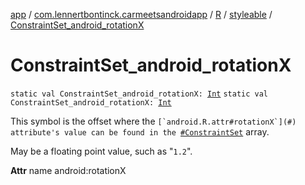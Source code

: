 [app](../../../index.md) / [com.lennertbontinck.carmeetsandroidapp](../../index.md) / [R](../index.md) / [styleable](index.md) / [ConstraintSet_android_rotationX](./-constraint-set_android_rotation-x.md)

# ConstraintSet_android_rotationX

`static val ConstraintSet_android_rotationX: `[`Int`](https://kotlinlang.org/api/latest/jvm/stdlib/kotlin/-int/index.html)
`static val ConstraintSet_android_rotationX: `[`Int`](https://kotlinlang.org/api/latest/jvm/stdlib/kotlin/-int/index.html)

This symbol is the offset where the ``[`android.R.attr#rotationX`](#) attribute's value can be found in the ``[`#ConstraintSet`](-constraint-set.md) array.

May be a floating point value, such as "`1.2`".

**Attr**
name android:rotationX

